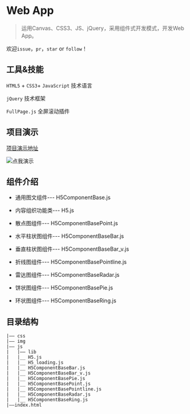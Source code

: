 # Web App

> 运用Canvas、CSS3、JS、jQuery，采用组件式开发模式，开发Web App。

欢迎`issue`，`pr`，`star` or `follow`！


## 工具&技能

`HTML5` + `CSS3`+ `JavaScript` 技术语言

`jQuery` 技术框架

`FullPage.js` 全屏滚动插件

## 项目演示

[项目演示地址](https://loveleslie.github.io/H5_WebApp/)  

![点我演示](https://qr.api.cli.im/qr?data=https%253A%252F%252Floveleslie.github.io%252FH5_WebApp%252F&level=H&transparent=false&bgcolor=%23ffffff&forecolor=%23000000&blockpixel=12&marginblock=1&logourl=&size=280&kid=cliim&key=3fa1cb6e23ff26ec3eb16adc8aa04eba)  


## 组件介绍

- 通用图文组件--- H5ComponentBase.js

- 内容组织功能类--- H5.js

- 散点图组件--- H5ComponentBasePoint.js 

- 水平柱状图组件--- H5ComponentBaseBar.js

- 垂直柱状图组件--- H5ComponentBaseBar_v.js

- 折线图组件--- H5ComponentBasePointline.js

- 雷达图组件--- H5ComponentBaseRadar.js

- 饼状图组件--- H5ComponentBasePie.js

- 环状图组件--- H5ComponentBaseRing.js





## 目录结构
```
|—— css 
|—— img
|—— js
|   |—— lib 
|   |__ H5.js
|   |__ H5_loading.js
|   |__ H5ComponentBaseBar.js
|   |__ H5ComponentBaseBar_v.js
|   |__ H5ComponentBasePie.js
|   |__ H5ComponentBasePoint.js 
|   |__ H5ComponentBasePointline.js
|   |__ H5ComponentBaseRadar.js
|   |__ H5ComponentBaseRing.js
|——index.html

```
